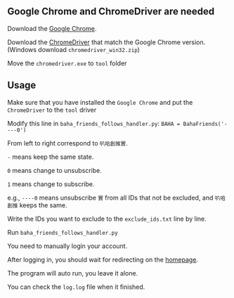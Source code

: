 ## Google Chrome and ChromeDriver are needed

Download the [Google Chrome][Chrome].

Download the [ChromeDriver][ChromeDriver] that match the Google Chrome version. (Windows download `chromedriver_win32.zip`)

Move the `chromedriver.exe` to `tool` folder


## Usage

Make sure that you have installed the `Google Chrome` and put the `ChromeDriver` to the `tool` driver

Modify this line in `baha_friends_follows_handler.py`: `BAHA = BahaFriends('----0')`

From left to right correspond to `叭哈創推實`.

`-` means keep the same state.

`0` means change to unsubscribe.

`1` means change to subscribe.

e.g., `----0` means unsubscribe `實` from all IDs that not be excluded, and `叭哈創推` keeps the same.

Write the IDs you want to exclude to the `exclude_ids.txt` line by line.

Run `baha_friends_follows_handler.py`

You need to manually login your account.

After logging in, you should wait for redirecting on the [homepage][Bahamut].

The program will auto run, you leave it alone.

You can check the `log.log` file when it finished.

[Chrome]: https://www.google.com/intl/zh-TW/chrome/

[ChromeDriver]: https://sites.google.com/a/chromium.org/chromedriver/

[Bahamut]: https://www.gamer.com.tw/